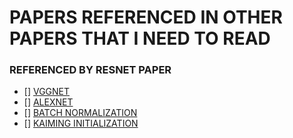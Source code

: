 # PAPERS REFERENCED IN OTHER PAPERS THAT I NEED TO READ

### REFERENCED BY RESNET PAPER
- [] [VGGNET](https://arxiv.org/pdf/1409.1556)
- [] [ALEXNET](https://papers.nips.cc/paper/4824-imagenet-classification-with-deep-convolutional-neural-networks.pdf)
- [] [BATCH NORMALIZATION](https://arxiv.org/pdf/1502.03167.pdf)
- [] [KAIMING INITIALIZATION](https://arxiv.org/abs/1502.01852)
  

